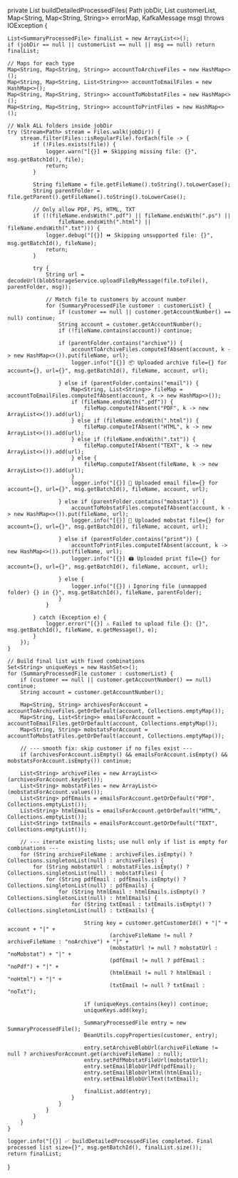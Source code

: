 private List<SummaryProcessedFile> buildDetailedProcessedFiles(
        Path jobDir,
        List<SummaryProcessedFile> customerList,
        Map<String, Map<String, String>> errorMap,
        KafkaMessage msg) throws IOException {

    List<SummaryProcessedFile> finalList = new ArrayList<>();
    if (jobDir == null || customerList == null || msg == null) return finalList;

    // Maps for each type
    Map<String, Map<String, String>> accountToArchiveFiles = new HashMap<>();
    Map<String, Map<String, List<String>>> accountToEmailFiles = new HashMap<>();
    Map<String, Map<String, String>> accountToMobstatFiles = new HashMap<>();
    Map<String, Map<String, String>> accountToPrintFiles = new HashMap<>();

    // Walk ALL folders inside jobDir
    try (Stream<Path> stream = Files.walk(jobDir)) {
        stream.filter(Files::isRegularFile).forEach(file -> {
            if (!Files.exists(file)) {
                logger.warn("[{}] ⏩ Skipping missing file: {}", msg.getBatchId(), file);
                return;
            }

            String fileName = file.getFileName().toString().toLowerCase();
            String parentFolder = file.getParent().getFileName().toString().toLowerCase();

            // Only allow PDF, PS, HTML, TXT
            if (!(fileName.endsWith(".pdf") || fileName.endsWith(".ps") ||
                    fileName.endsWith(".html") || fileName.endsWith(".txt"))) {
                logger.debug("[{}] ⏩ Skipping unsupported file: {}", msg.getBatchId(), fileName);
                return;
            }

            try {
                String url = decodeUrl(blobStorageService.uploadFileByMessage(file.toFile(), parentFolder, msg));

                // Match file to customers by account number
                for (SummaryProcessedFile customer : customerList) {
                    if (customer == null || customer.getAccountNumber() == null) continue;
                    String account = customer.getAccountNumber();
                    if (!fileName.contains(account)) continue;

                    if (parentFolder.contains("archive")) {
                        accountToArchiveFiles.computeIfAbsent(account, k -> new HashMap<>()).put(fileName, url);
                        logger.info("[{}] 📦 Uploaded archive file={} for account={}, url={}", msg.getBatchId(), fileName, account, url);

                    } else if (parentFolder.contains("email")) {
                        Map<String, List<String>> fileMap = accountToEmailFiles.computeIfAbsent(account, k -> new HashMap<>());
                        if (fileName.endsWith(".pdf")) {
                            fileMap.computeIfAbsent("PDF", k -> new ArrayList<>()).add(url);
                        } else if (fileName.endsWith(".html")) {
                            fileMap.computeIfAbsent("HTML", k -> new ArrayList<>()).add(url);
                        } else if (fileName.endsWith(".txt")) {
                            fileMap.computeIfAbsent("TEXT", k -> new ArrayList<>()).add(url);
                        } else {
                            fileMap.computeIfAbsent(fileName, k -> new ArrayList<>()).add(url);
                        }
                        logger.info("[{}] 📧 Uploaded email file={} for account={}, url={}", msg.getBatchId(), fileName, account, url);

                    } else if (parentFolder.contains("mobstat")) {
                        accountToMobstatFiles.computeIfAbsent(account, k -> new HashMap<>()).put(fileName, url);
                        logger.info("[{}] 📱 Uploaded mobstat file={} for account={}, url={}", msg.getBatchId(), fileName, account, url);

                    } else if (parentFolder.contains("print")) {
                        accountToPrintFiles.computeIfAbsent(account, k -> new HashMap<>()).put(fileName, url);
                        logger.info("[{}] 🖨 Uploaded print file={} for account={}, url={}", msg.getBatchId(), fileName, account, url);

                    } else {
                        logger.info("[{}] ℹ️ Ignoring file (unmapped folder) {} in {}", msg.getBatchId(), fileName, parentFolder);
                    }
                }

            } catch (Exception e) {
                logger.error("[{}] ⚠️ Failed to upload file {}: {}", msg.getBatchId(), fileName, e.getMessage(), e);
            }
        });
    }

    // Build final list with fixed combinations
    Set<String> uniqueKeys = new HashSet<>();
    for (SummaryProcessedFile customer : customerList) {
        if (customer == null || customer.getAccountNumber() == null) continue;
        String account = customer.getAccountNumber();

        Map<String, String> archivesForAccount = accountToArchiveFiles.getOrDefault(account, Collections.emptyMap());
        Map<String, List<String>> emailsForAccount = accountToEmailFiles.getOrDefault(account, Collections.emptyMap());
        Map<String, String> mobstatsForAccount = accountToMobstatFiles.getOrDefault(account, Collections.emptyMap());

        // --- smooth fix: skip customer if no files exist ---
        if (archivesForAccount.isEmpty() && emailsForAccount.isEmpty() && mobstatsForAccount.isEmpty()) continue;

        List<String> archiveFiles = new ArrayList<>(archivesForAccount.keySet());
        List<String> mobstatFiles = new ArrayList<>(mobstatsForAccount.values());
        List<String> pdfEmails = emailsForAccount.getOrDefault("PDF", Collections.emptyList());
        List<String> htmlEmails = emailsForAccount.getOrDefault("HTML", Collections.emptyList());
        List<String> txtEmails = emailsForAccount.getOrDefault("TEXT", Collections.emptyList());

        // --- iterate existing lists; use null only if list is empty for combinations ---
        for (String archiveFileName : archiveFiles.isEmpty() ? Collections.singletonList(null) : archiveFiles) {
            for (String mobstatUrl : mobstatFiles.isEmpty() ? Collections.singletonList(null) : mobstatFiles) {
                for (String pdfEmail : pdfEmails.isEmpty() ? Collections.singletonList(null) : pdfEmails) {
                    for (String htmlEmail : htmlEmails.isEmpty() ? Collections.singletonList(null) : htmlEmails) {
                        for (String txtEmail : txtEmails.isEmpty() ? Collections.singletonList(null) : txtEmails) {

                            String key = customer.getCustomerId() + "|" + account + "|" +
                                    (archiveFileName != null ? archiveFileName : "noArchive") + "|" +
                                    (mobstatUrl != null ? mobstatUrl : "noMobstat") + "|" +
                                    (pdfEmail != null ? pdfEmail : "noPdf") + "|" +
                                    (htmlEmail != null ? htmlEmail : "noHtml") + "|" +
                                    (txtEmail != null ? txtEmail : "noTxt");

                            if (uniqueKeys.contains(key)) continue;
                            uniqueKeys.add(key);

                            SummaryProcessedFile entry = new SummaryProcessedFile();
                            BeanUtils.copyProperties(customer, entry);

                            entry.setArchiveBlobUrl(archiveFileName != null ? archivesForAccount.get(archiveFileName) : null);
                            entry.setPdfMobstatFileUrl(mobstatUrl);
                            entry.setEmailBlobUrlPdf(pdfEmail);
                            entry.setEmailBlobUrlHtml(htmlEmail);
                            entry.setEmailBlobUrlText(txtEmail);

                            finalList.add(entry);
                        }
                    }
                }
            }
        }
    }

    logger.info("[{}] ✅ buildDetailedProcessedFiles completed. Final processed list size={}", msg.getBatchId(), finalList.size());
    return finalList;
}
